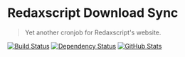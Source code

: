 Redaxscript Download Sync
=========================

> Yet another cronjob for Redaxscript's website.

[![Build Status](https://img.shields.io/travis/redaxmedia/redaxscript-download-sync.svg?style=flat)](https://travis-ci.org/redaxmedia/redaxscript-download-sync)
[![Dependency Status](https://gemnasium.com/badges/github.com/redaxmedia/redaxscript-api-sync.svg)](https://gemnasium.com/github.com/redaxmedia/redaxscript-api-sync)
[![GitHub Stats](https://img.shields.io/badge/github-stats-ff5500.svg)](http://githubstats.com/redaxmedia/redaxscript-download-sync)
